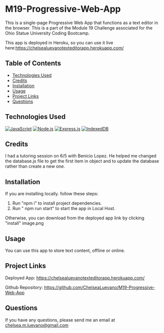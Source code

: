 # M19-Progressive-Web-App
This is a single-page Progressive Web App that functions as a text editor in the browser. This is a part of the Module 19 Challenge associated for the Ohio Statue University Coding Bootcamp.

This app is deployed in Heroku, so you can use it live here:https://chelsealuevanotexteditorapp.herokuapp.com/

## Table of Contents
- [Technologies Used](#technologies-used)
- [Credits](#credits)
- [Installation](#installation)
- [Usage](#usage)
- [Project Links](#project-links)
- [Questions](#questions)



## Technologies Used
[![JavaScript](https://img.shields.io/badge/JavaScript-ES6+-yellow)](https://www.ecma-international.org/ecma-262/)
[![Node.js](https://img.shields.io/badge/Node.js-v14.17.0-green)](https://nodejs.org/)
[![Express.js](https://img.shields.io/badge/Express.js-v4.17.1-lightgrey)](https://expressjs.com/)
[![IndexedDB](https://img.shields.io/badge/IndexDB-v6.1.2-pink)](https://www.npmjs.com/package/idb)


## Credits
I had a tutoring session on 6/5 with Benicio Lopez. He helped me changed the database.js file to get the first item in object and to update the database rather than create a new one.



## Installation
If you are installing locally. follow these steps:
1. Run "npm i" to install project dependencies.
2. Run " npm run start" to start the app in Local Host.

Otherwise, you can download from the deployed app link by clicking "install"
image.png


## Usage 
You can use this app to store text content, offline or online.



## Project Links
Deployed App: https://chelsealuevanotexteditorapp.herokuapp.com/

Github Repository: https://github.com/ChelseaLuevano/M19-Progressive-Web-App



## Questions
If you have any questions, please send me an email at chelsea.m.luevano@gmail.com 

